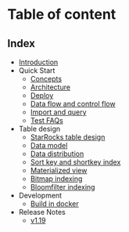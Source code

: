 # Table of content

## Index

+ [Introduction](/introduction/StarRocks_intro.md)
+ Quick Start
  + [Concepts](/quick_start/Concepts.md)
  + [Architecture](/quick_start/Architecture.md)
  + [Deploy](/quick_start/Deploy.md)
  + [Data flow and control flow](/quick_start/Data_flow_and_control_flow.md)
  + [Import and query](/quick_start/Import_and_query.md)
  + [Test FAQs](/quick_start/Test_faq.md)
+ Table design
  + [StarRocks table design](/table_design/StarRocks_table_design.md)
  + [Data model](/table_design/Data_model.md)
  + [Data distribution](/table_design/Data_distribution.md)
  + [Sort key and shortkey index](/table_design/Sort_key.md)
  + [Materialized view](/table_design/Materialized_view.md)
  + [Bitmap indexing](/table_design/Bitmap_index.md)
  + [Bloomfilter indexing](/table_design/Bloomfilter_index.md)
+ Development
  + [Build in docker](/development/Build_in_docker.md)
+ Release Notes
  + [v1.19](release_notes/release-1.19.md)
  